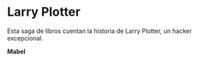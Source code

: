 # Larry Plotter

Esta saga de libros cuentan la historia de Larry Plotter, un hacker excepcional.

**Mabel**
